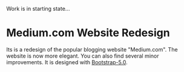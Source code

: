 Work is in starting state...
# Medium.com Website Redesign
Its is a redesign of the popular blogging website "Medium.com". The website is now more elegant. You can also find several minor improvements. It is designed with [Bootstrap-5.0](https://getbootstrap.com/).


